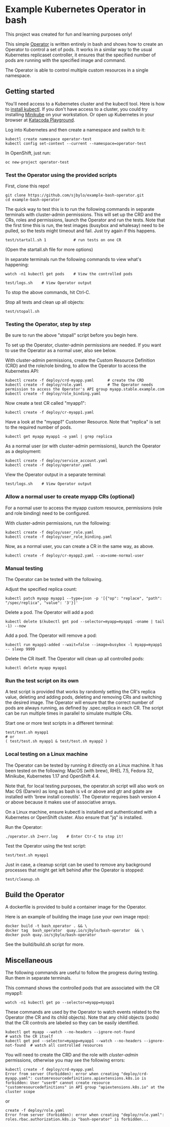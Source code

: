 # Example Kubernetes Operator in bash

This project was created for fun and learning purposes only!

This simple [Operator](https://kubernetes.io/docs/concepts/extend-kubernetes/operator/) is written entirely in bash and shows how to create an Operator to control a set of pods.  It works in a similar way to the usual Kubernetes replicaset controller, it ensures that the specified number of pods are running with the specified image and command.

The Operator is able to control multiple custom resources in a single namespace. 

## Getting started

You'll need access to a Kubernetes cluster and the kubectl tool.  Here is how to [install kubectl](https://kubernetes.io/docs/tasks/tools/install-kubectl/). If you don't have access to a cluster, you could try installing [Minikube](https://minikube.sigs.k8s.io/docs/) on your workstation.  Or open up Kubernetes in your browser at [Katacoda Playground](https://katacoda.com/courses/kubernetes/playground).

Log into Kubernetes and then create a namespace and switch to it:

```
kubectl create namespace operator-test
kubectl config set-context --current --namespace=operator-test
```

In OpenShift, just run:

```
oc new-project operator-test
```

### Test the Operator using the provided scripts

First, clone this repo!

```
git clone https://github.com/sjbylo/example-bash-operator.git
cd example-bash-operator
```

The quick way to test this is to run the following commands in separate terminals with cluster-admin permissions. This will set up the CRD and the CRs, roles and permissions, launch the Operator and run the tests.  Note that the first time this is run, the test images (busybox and whalesay) need to be pulled, so the tests might timeout and fail.  Just try again if this happens.  

```
test/startall.sh 1            # run tests on one CR 
```
(Open the startall.sh file for more options) 

In separate terminals run the following commands to view what's happening:

```
watch -n1 kubectl get pods    # View the controlled pods
```

```
test/logs.sh    # View Operator output
```


To stop the above commands, hit Ctrl-C. 


Stop all tests and clean up all objects:

```
test/stopall.sh
```


### Testing the Operator, step by step

Be sure to run the above "stopall" script before you begin here.

To set up the Operator, cluster-admin permissions are needed.  If you want to use the Operator as a normal user, also see below. 

With cluster-admin permissions, create the Custom Resource Definition (CRD) and the role/role binding, to allow the Operator to access the Kubernetes API:

```
kubectl create -f deploy/crd-myapp.yaml      # create the CRD
kubectl create -f deploy/role.yaml           # The Operator needs permission to access the Operator's API group myapp.stable.example.com
kubectl create -f deploy/role_binding.yaml  
```

Now create a test CR called "myapp1":

```
kubectl create -f deploy/cr-myapp1.yaml	 
```

Have a look at the "myapp1" Customer Resource.  Note that "replica" is set to the required number of pods.

```
kubectl get myapp myapp1 -o yaml | grep replica
```


As a normal user (or with cluster-admin permissions), launch the Operator as a deployment:

```
kubectl create -f deploy/service_account.yaml
kubectl create -f deploy/operator.yaml
```

View the Operator output in a separate terminal:

```
test/logs.sh    # View Operator output
```

### Allow a normal user to create myapp CRs (optional)

For a normal user to access the myapp custom resource, permissions (role and role binding) need to be configured.

With cluster-admin permissions, run the following:

```
kubectl create -f deploy/user_role.yaml
kubectl create -f deploy/user_role_binding.yaml  
```

Now, as a normal user, you can create a CR in the same way, as above.

```
kubectl create -f deploy/cr-myapp2.yaml	--as=some-normal-user
```

### Manual testing

The Operator can be tested with the following.

Adjust the specified replica count:

```
kubectl patch myapp myapp1 --type=json -p '[{"op": "replace", "path": "/spec/replica", "value": '3'}]'
```

Delete a pod.  The Operator will add a pod:

```
kubectl delete $(kubectl get pod --selector=myapp=myapp1 -oname | tail -1) --now
```

Add a pod.  The Operator will remove a pod:

```
kubectl run myapp1-added --wait=false --image=busybox -l myapp=myapp1 -- sleep 9999
```

Delete the CR itself.  The Operator will clean up all controlled pods:

```
kubectl delete myapp myapp1
```


### Run the test script on its own

A test script is provided that works by randomly setting the CR's replica value, deleting and adding pods, deleting and removing CRs and switching the desired image.  The Operator will ensure that the correct number of pods are always running, as defined by .spec.replica in each CR.  The script can be run multiple times in parallel to simulate multiple CRs.

Start one or more test scripts in a different terminal:

```
test/test.sh myapp1
# or
( test/test.sh myapp1 & test/test.sh myapp2 )
```



### Local testing on a Linux machine

The Operator can be tested by running it directly on a Linux machine.  It has been tested on the following: MacOS (with brew), RHEL 7.5, Fedora 32, Minikube, Kubernetes 1.17 and OpenShift 4.4.

Note that, for local testing purposes, the operator.sh script will also work on Mac OS (Darwin) as long as bash is v4 or above and gtr and gdate are installed with 'brew install coreutils'.  The Operator requires bash version 4 or above because it makes use of associative arrays.

On a Linux machine, ensure kubectl is installed and authenticated with a Kubernetes or OpenShift cluster.  Also ensure that "jq" is installed.

Run the Operator:

```
./operator.sh 2>err.log    # Enter Ctr-C to stop it!
```

Test the Operator using the test script:

```
test/test.sh myapp1
```

Just in case, a cleanup script can be used to remove any background processes that might get left behind after the Operator is stopped:

```
test/cleanup.sh
```

## Build the Operator

A dockerfile is provided to build a container image for the Operator. 

Here is an example of building the image (use your own image repo):

```
docker build -t bash_operator . && \
docker tag  bash_operator  quay.io/sjbylo/bash-operator  && \
docker push quay.io/sjbylo/bash-operator 
```

See the build/build.sh script for more.


## Miscellaneous

The following commands are useful to follow the progress during testing.  Run them in separate terminals. 

This command shows the controlled pods that are associated with the CR myapp1:

```
watch -n1 kubectl get po --selector=myapp=myapp1
```

These commands are used by the Operator to watch events related to the Operator (the CR and its child objects). Note that any child objects (pods) that the CR controls are labeled so they can be easily identified.

```
kubectl get myapp --watch --no-headers --ignore-not-found                           # watch the CR itself
kubectl get pod --selector=myapp=myapp1 --watch --no-headers --ignore-not-found  # watch all controlled resources 
```

You will need to create the CRD and the role with _cluster-admin_ permissions, otherwise you may see the following errors:

```
kubectl create -f deploy/crd-myapp.yaml
Error from server (Forbidden): error when creating "deploy/crd-myapp.yaml": customresourcedefinitions.apiextensions.k8s.io is forbidden: User "user0" cannot create resource "customresourcedefinitions" in API group "apiextensions.k8s.io" at the cluster scope
```
 
or

```
create -f deploy/role.yaml
Error from server (Forbidden): error when creating "deploy/role.yaml": roles.rbac.authorization.k8s.io "bash-operator" is forbidden...
```


